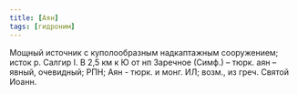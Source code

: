 ```yaml
---
title: [Аян]
tags: [гидроним]
---
```


Мощный источник с куполообразным надкаптажным сооружением; исток р. Салгир I. В
2,5 км к Ю от нп Заречное (Симф.) – тюрк. аян – явный, очевидный; РПН; Аян -
тюрк. и монг. ИЛ; возм., из греч. Святой Иоанн.
